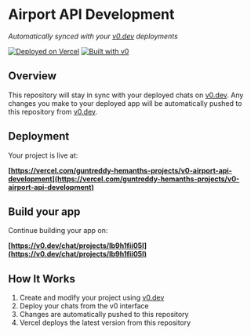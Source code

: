 # Airport API Development

*Automatically synced with your [v0.dev](https://v0.dev) deployments*

[![Deployed on Vercel](https://img.shields.io/badge/Deployed%20on-Vercel-black?style=for-the-badge&logo=vercel)](https://vercel.com/guntreddy-hemanths-projects/v0-airport-api-development)
[![Built with v0](https://img.shields.io/badge/Built%20with-v0.dev-black?style=for-the-badge)](https://v0.dev/chat/projects/lb9h1fii05l)

## Overview

This repository will stay in sync with your deployed chats on [v0.dev](https://v0.dev).
Any changes you make to your deployed app will be automatically pushed to this repository from [v0.dev](https://v0.dev).

## Deployment

Your project is live at:

**[https://vercel.com/guntreddy-hemanths-projects/v0-airport-api-development](https://vercel.com/guntreddy-hemanths-projects/v0-airport-api-development)**

## Build your app

Continue building your app on:

**[https://v0.dev/chat/projects/lb9h1fii05l](https://v0.dev/chat/projects/lb9h1fii05l)**

## How It Works

1. Create and modify your project using [v0.dev](https://v0.dev)
2. Deploy your chats from the v0 interface
3. Changes are automatically pushed to this repository
4. Vercel deploys the latest version from this repository
